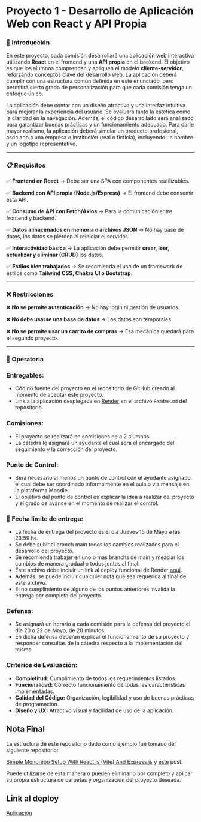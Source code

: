 # Proyecto 1 - Desarrollo de Aplicación Web con React y API Propia

### 📌 Introducción

En este proyecto, cada comisión desarrollará una aplicación web interactiva utilizando **React** en el frontend y una **API propia** en el backend. El objetivo es que los alumnos comprendan y apliquen el modelo **cliente-servidor**, reforzando conceptos clave del desarrollo web. La aplicación deberá cumplir con una estructura común definida en este enunciado, pero permitirá cierto grado de personalización para que cada comisión tenga un enfoque único.

La aplicación debe contar con un diseño atractivo y una interfaz intuitiva para mejorar la experiencia del usuario. Se evaluará tanto la estética como la claridad en la navegación. Además, el código desarrollado será analizado para garantizar buenas prácticas y un funcionamiento adecuado. Para darle mayor realismo, la aplicación deberá simular un producto profesional, asociado a una empresa o institución (real o ficticia), incluyendo un nombre y un logotipo representativo.

---

### 📋 Requisitos

✅ **Frontend en React** → Debe ser una SPA con componentes reutilizables.

✅ **Backend con API propia (Node.js/Express)** → El frontend debe consumir esta API.

✅ **Consumo de API con Fetch/Axios** → Para la comunicación entre frontend y backend.

✅ **Datos almacenados en memoria o archivos JSON** → No hay base de datos, los datos se pierden al reiniciar el servidor.

✅ **Interactividad básica** → La aplicación debe permitir **crear, leer, actualizar y eliminar (CRUD)** los datos.

✅ **Estilos bien trabajados** → Se recomienda el uso de un framework de estilos como **Tailwind CSS, Chakra UI o Bootstrap**.

---

### ❌ Restricciones

❌ **No se permite autenticación** → No hay login ni gestión de usuarios.

❌ **No debe usarse una base de datos** → Los datos son temporales.

❌ **No se permite usar un carrito de compras** → Esa mecánica quedará para el segundo proyecto.

---

### 📝 Operatoria

### **Entregables:**

- Código fuente del proyecto en el repositorio de GitHub creado al momento de aceptar este proyecto.
- Link a la aplicación desplegada en [Render](https://render.com/) en el archivo `Readme.md` del repositorio.

### Comisiones:

- El proyecto se realizará en comisiones de a 2 alumnos
- La cátedra le asignará un ayudante el cual será el encargado del seguimiento y la corrección del proyecto.

### Punto de Control:

- Será necesario al menos un punto de control con el ayudante asignado, el cual debe ser coordinado informalmente en el aula o via mensaje en la plataforma Moodle.
- El objetivo del punto de control es explicar la idea a realizar del proyecto y el grado de avance en el momento de realizar el control.

### 📅 Fecha límite de entrega:

- La fecha de entrega del proyecto es el día Jueves 15 de Mayo a las 23:59 hs.
- Se debe subir al branch main todos los cambios realizados para el desarrollo del proyecto.
- Se recomienda trabajar en uno o mas branchs de main y mezclar los cambios de manera gradual o todos juntos al final.
- Este archivo debe incluir un link al deploy funcional de Render [aquí]().
- Además, se puede incluir cualquier nota que sea requerida al final de este archivo.
- El no cumplimiento de alguno de los puntos anteriores invalida la entrega por completo del proyecto.

### Defensa:

- Se asignará un horario a cada comisión para la defensa del proyecto el día 20 o 22 de Mayo, de 20 minutos.
- En dicha defensa deberán explicar el funcionamiento de su proyecto y responder consultas de la cátedra respecto a la implementación del mismo

### **Criterios de Evaluación:**

- **Completitud:** Cumplimiento de todos los requerimientos listados.
- **Funcionalidad:** Correcto funcionamiento de todas las características implementadas.
- **Calidad del Código:** Organización, legibilidad y uso de buenas prácticas de programación.
- **Diseño y UX:** Atractivo visual y facilidad de uso de la aplicación.

## Nota Final

La estructura de este repositorio dado como ejemplo fue tomado del siguiente repositorio:

[Simple Monorepo Setup With React.js (Vite) And Express.js](https://github.com/dstamenkovic/react-express-starter) y [este](https://dusanstam.com/posts/react-express-monorepo) post.

Puede utilizarse de esta manera o pueden eliminarlo por completo y aplicar su propia estructura de carpetas y organización del proyecto deseada.

## Link al deploy

[Aplicación](https://rviews-iaw2025.onrender.com)
